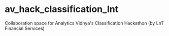 # av_hack_classification_lnt
Collaboration space for Analytics Vidhya's Classification Hackathon (by LnT Financial Services)

